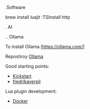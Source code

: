 
.Software

brew install luajit
:TSInstall http

. AI

.. Ollama

To install Ollama [https://ollama.com/]

Repostiroy [Ollama](https://github.com/ollama/ollama)

Good starting points:

- [Kickstart](https://github.com/nvim-lua/kickstart.nvim)
- [fredrikaverpil](https://github.com/fredrikaverpil/dotfiles/blob/main/nvim-fredrik/README.md)


Lua plugin development:

- [Docker](https://www.youtube.com/watch?v=HXABdG3xJW4)
